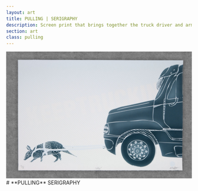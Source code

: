 ```yaml
---
layout: art
title: PULLING | SERIGRAPHY
description: Screen print that brings together the truck driver and armadillo work.
section: art
class: pulling
---
```


<div class="content two-thirds"><a class="max" rel="group" href="pulling.jpg" ><img src="pulling.jpg" alt=" "/></a></div>

<div class="content third" markdown="1">
# **PULLING** SERIGRAPHY
</div>

